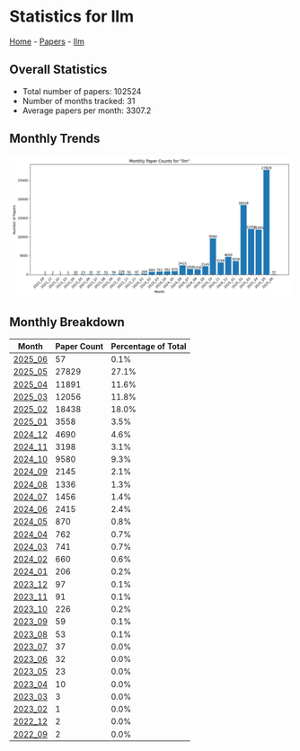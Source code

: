 # Statistics for llm

[Home](https://arxcompass.github.io) - [Papers](https://arxcompass.github.io/papers) - [llm](https://arxcompass.github.io/papers/llm)

## Overall Statistics

- Total number of papers: 102524
- Number of months tracked: 31
- Average papers per month: 3307.2

## Monthly Trends

![Monthly Paper Counts](monthly_stats.png)

## Monthly Breakdown

| Month | Paper Count | Percentage of Total |
| --- | --- | --- |
| [2025_06](./2025_06/papers_1.md) | 57 | 0.1% |
| [2025_05](./2025_05/papers_1.md) | 27829 | 27.1% |
| [2025_04](./2025_04/papers_1.md) | 11891 | 11.6% |
| [2025_03](./2025_03/papers_1.md) | 12056 | 11.8% |
| [2025_02](./2025_02/papers_1.md) | 18438 | 18.0% |
| [2025_01](./2025_01/papers_1.md) | 3558 | 3.5% |
| [2024_12](./2024_12/papers_1.md) | 4690 | 4.6% |
| [2024_11](./2024_11/papers_1.md) | 3198 | 3.1% |
| [2024_10](./2024_10/papers_1.md) | 9580 | 9.3% |
| [2024_09](./2024_09/papers_1.md) | 2145 | 2.1% |
| [2024_08](./2024_08/papers_1.md) | 1336 | 1.3% |
| [2024_07](./2024_07/papers_1.md) | 1456 | 1.4% |
| [2024_06](./2024_06/papers_1.md) | 2415 | 2.4% |
| [2024_05](./2024_05/papers_1.md) | 870 | 0.8% |
| [2024_04](./2024_04/papers_1.md) | 762 | 0.7% |
| [2024_03](./2024_03/papers_1.md) | 741 | 0.7% |
| [2024_02](./2024_02/papers_1.md) | 660 | 0.6% |
| [2024_01](./2024_01/papers_1.md) | 206 | 0.2% |
| [2023_12](./2023_12/papers_1.md) | 97 | 0.1% |
| [2023_11](./2023_11/papers_1.md) | 91 | 0.1% |
| [2023_10](./2023_10/papers_1.md) | 226 | 0.2% |
| [2023_09](./2023_09/papers_1.md) | 59 | 0.1% |
| [2023_08](./2023_08/papers_1.md) | 53 | 0.1% |
| [2023_07](./2023_07/papers_1.md) | 37 | 0.0% |
| [2023_06](./2023_06/papers_1.md) | 32 | 0.0% |
| [2023_05](./2023_05/papers_1.md) | 23 | 0.0% |
| [2023_04](./2023_04/papers_1.md) | 10 | 0.0% |
| [2023_03](./2023_03/papers_1.md) | 3 | 0.0% |
| [2023_02](./2023_02/papers_1.md) | 1 | 0.0% |
| [2022_12](./2022_12/papers_1.md) | 2 | 0.0% |
| [2022_09](./2022_09/papers_1.md) | 2 | 0.0% |
